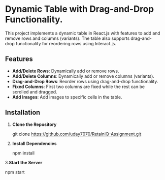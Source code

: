 # Dynamic Table with Drag-and-Drop Functionality.

This project implements a dynamic table in React.js with features to add and remove rows and columns (variants). The table also supports drag-and-drop functionality for reordering rows using Interact.js.

## Features

- **Add/Delete Rows**: Dynamically add or remove rows.
- **Add/Delete Columns**: Dynamically add or remove columns (variants).
- **Drag-and-Drop Rows**: Reorder rows using drag-and-drop functionality.
- **Fixed Columns**: First two columns are fixed while the rest can be scrolled and dragged.
- **Add Images**: Add images to specific cells in the table.

## Installation

1. **Clone the Repository**
   
   git clone https://github.com/uday7070/RetainIQ-Assignment.git
   

2. **Install Dependencies**

   npm install


3.**Start the Server**
   
   npm start
